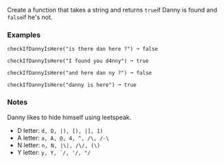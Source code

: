 Create a function that takes a string and returns `true`if Danny is found and `false`if he's not.


### Examples ###
    checkIfDannyIsHere("is there dan here ?") ➞ false

    checkIfDannyIsHere("I found you d4nny") ➞ true

    checkIfDannyIsHere("and here dan ny ?") ➞ false

    checkIfDannyIsHere("danny is here") ➞ true


### Notes ###
Danny likes to hide himself using leetspeak.

*   D letter: `d, D, |), [), |], 1)`
*   A letter: `a, A, @, 4, ^, /\, /-\`
*   N letter: `n, N, |\|, /\/, (\)`
*   Y letter: `` y, Y, `/, '/, °/ ``